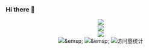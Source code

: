 ### Hi there 👋

<!--
**fengxuguang/fengxuguang** is a ✨ _special_ ✨ repository because its `README.md` (this file) appears on your GitHub profile.

Here are some ideas to get you started:

- 🔭 I’m currently working on ...
- 🌱 I’m currently learning ...
- 👯 I’m looking to collaborate on ...
- 🤔 I’m looking for help with ...
- 💬 Ask me about ...
- 📫 How to reach me: ...
- 😄 Pronouns: ...
- ⚡ Fun fact: ...
-->
<!-- 主页访问量统计 -->
<div align="center"> <img src="https://profile-counter.glitch.me/fengxuguang/count.svg" /> </div>

<!-- 仓库状态统计 -->
<div align="center"> <img src="https://github-readme-stats.vercel.app/api?username=QInzhengk&amp;show_icons=true&amp;theme=transparent" /> </div>

<!-- 常用语言占比统计 -->
<div align="center"> <img src="https://github-readme-stats.vercel.app/api/top-langs/?username=QInzhengk&amp;layout=compact&amp;theme=tokyonight" /> </div>

<!-- 社交链接 -->
<div align="center">
  <a href="https://blog.fengxuguang.top"><img src="https://img.shields.io/badge/Website-博客-blue" /></a>&amp;emsp;
<!--   <a href="https://qzkq.github.io/img/wechat_favicon.png"><img src="https://img.shields.io/badge/WeChat-微信-07c160" /></a>&amp;emsp; -->
  <a href="https://blog.csdn.net/fly_sky23"><img src="https://img.shields.io/badge/CSDN-论坛-c32136" /></a>&amp;emsp;
<!--   <a href="https://www.zhihu.com/people/qin-zheng-kai-89"><img src="https://img.shields.io/badge/Zhihu-知乎-blue" /></a>&amp;emsp; -->
  <!-- visitor statistics logo 访问量统计徽标 -->
  <img src="https://komarev.com/ghpvc/?username=QInzhengk&amp;label=Views&amp;color=0e75b6&amp;style=flat" alt="访问量统计" />
</div>
